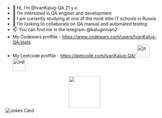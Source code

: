 - 👋 Hi, I’m @IvanKalug-QA 21 y.o
- 👀 I’m interested in QA enginer and development
- 🌱 I am currently studying at one of the most elite IT schools in Russia
- 💞️ I’m looking to collaborate on  QA manual and automated testing 
- 📫 You can find me in the telegram-@kaluginivan2
- My Codewars proffile - https://www.codewars.com/users/IvanKalug-QA/stats
- My Leetcode proffile - https://leetcode.com/IvanKalug-QA/
<img src="https://cdn.jsdelivr.net/gh/devicons/devicon/icons/javascript/javascript-original.svg" title="js" width="40" height="40"/>&nbsp;
<img src="https://cdn.jsdelivr.net/gh/devicons/devicon/icons/postgresql/postgresql-original.svg" title="sql" width="40" height="40"/>&nbsp;     
  
<div id="header" align="center">
  <img src="https://media.giphy.com/media/M9gbBd9nbDrOTu1Mqx/giphy.gif" width="100"/>
</div>

  <img src="https://readme-jokes.vercel.app/api" alt="Jokes Card" />

